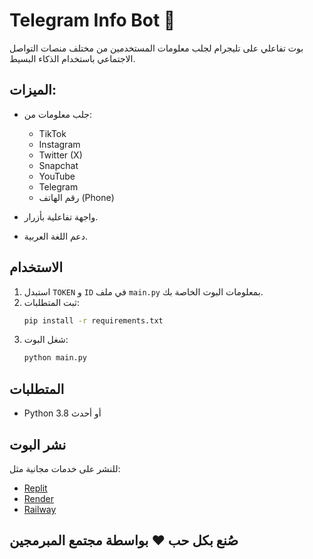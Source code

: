 # Telegram Info Bot 🤖

بوت تفاعلي على تليجرام لجلب معلومات المستخدمين من مختلف منصات التواصل الاجتماعي باستخدام الذكاء البسيط.

## الميزات:

- جلب معلومات من:
  - TikTok
  - Instagram
  - Twitter (X)
  - Snapchat
  - YouTube
  - Telegram
  - رقم الهاتف (Phone)

- واجهة تفاعلية بأزرار.
- دعم اللغة العربية.

## الاستخدام

1. استبدل `TOKEN` و `ID` في ملف `main.py` بمعلومات البوت الخاصة بك.
2. ثبت المتطلبات:
   ```bash
   pip install -r requirements.txt
   ```
3. شغل البوت:
   ```bash
   python main.py
   ```

## المتطلبات

- Python 3.8 أو أحدث

## نشر البوت

للنشر على خدمات مجانية مثل:

- [Replit](https://replit.com/)
- [Render](https://render.com/)
- [Railway](https://railway.app/)

## صُنع بكل حب ❤️ بواسطة مجتمع المبرمجين